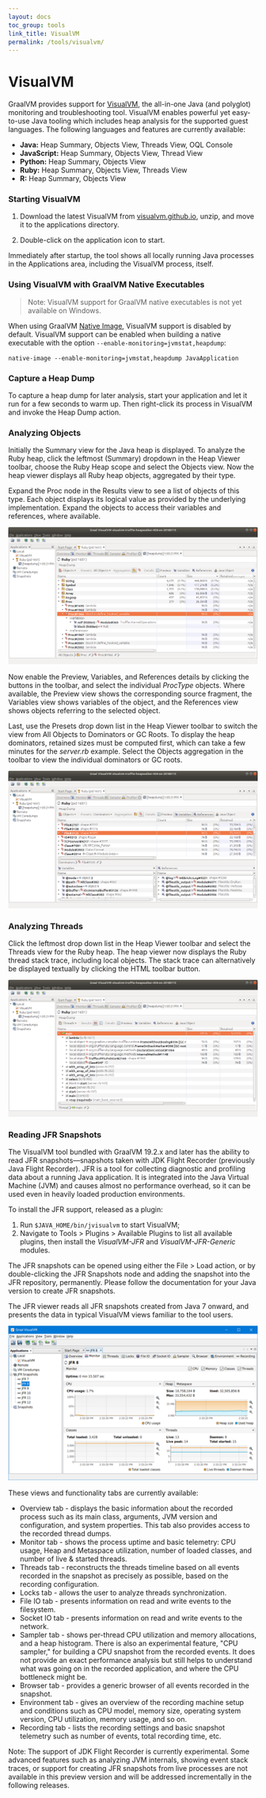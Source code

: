 ```yaml
---
layout: docs
toc_group: tools
link_title: VisualVM
permalink: /tools/visualvm/
---
```


# VisualVM

GraalVM provides support for [VisualVM](https://visualvm.github.io), the all-in-one Java (and polyglot) monitoring and troubleshooting tool. 
VisualVM enables powerful yet easy-to-use Java tooling which includes heap analysis for the supported guest languages. The following languages and features are currently available:

 - __Java:__ Heap Summary, Objects View, Threads View, OQL Console
 - __JavaScript:__ Heap Summary, Objects View, Thread View
 - __Python:__ Heap Summary, Objects View
 - __Ruby:__ Heap Summary, Objects View, Threads View
 - __R:__ Heap Summary, Objects View

### Starting VisualVM

1. Download the latest VisualVM from [visualvm.github.io](http://visualvm.github.io/), unzip, and move it to the applications directory.

2. Double-click on the application icon to start. 

Immediately after startup, the tool shows all locally running Java processes in the Applications area, including the VisualVM process, itself.

### Using VisualVM with GraalVM Native Executables

> Note: VisualVM support for GraalVM native executables is not yet available on Windows.

When using GraalVM [Native Image](../reference-manual/native-image/README.md), VisualVM support is disabled by default.
VisualVM support can be enabled when building a native executable with the option `--enable-monitoring=jvmstat,heapdump`:
```shell
native-image --enable-monitoring=jvmstat,heapdump JavaApplication
```

### Capture a Heap Dump
To capture a heap dump for later analysis, start your application and let it run for a few seconds to warm up.
Then right-click its process in VisualVM and invoke the Heap Dump action.

### Analyzing Objects
Initially the Summary view for the Java heap is displayed.
To analyze the Ruby heap, click the leftmost (Summary) dropdown in the Heap Viewer toolbar, choose the Ruby Heap scope and select the Objects view.
Now the heap viewer displays all Ruby heap objects, aggregated by their type.

Expand the Proc node in the Results view to see a list of objects of this type.
Each object displays its logical value as provided by the underlying implementation.
Expand the objects to access their variables and references, where available.

![VisualVM: Heap Viewer Objects](img/HeapViewer_objects.png)

Now enable the Preview, Variables, and References details by clicking the buttons in the toolbar, and select the individual _ProcType_ objects.
Where available, the Preview view shows the corresponding source fragment, the Variables view shows variables of the object, and the References view shows objects referring to the selected object.

Last, use the Presets drop down list in the Heap Viewer toolbar to switch the view from All Objects to Dominators or GC Roots.
To display the heap dominators, retained sizes must be computed first, which can take a few minutes for the _server.rb_ example.
Select the Objects aggregation in the toolbar to view the individual dominators or GC roots.

![VisualVM: Heap Viewer Objects Dominators](img/HeapViewer_objects_dominators.png)

### Analyzing Threads
Click the leftmost drop down list in the Heap Viewer toolbar and select the Threads view for the Ruby heap.
The heap viewer now displays the Ruby thread stack trace, including local objects. The stack trace can alternatively be displayed textually by clicking the HTML toolbar button.

![VisualVM: Heap Viewer Thread](img/HeapViewer_thread.png)

### Reading JFR Snapshots
The VisualVM tool bundled with GraalVM 19.2.x and later has the ability to read JFR snapshots&mdash;snapshots taken with JDK Flight Recorder (previously Java Flight Recorder).
JFR is a tool for collecting diagnostic and profiling data about a running Java application.
It is integrated into the Java Virtual Machine (JVM) and causes almost no performance overhead, so it can be used even in heavily loaded production environments.

To install the JFR support, released as a plugin:
1. Run `$JAVA_HOME/bin/jvisualvm` to start VisualVM;
2. Navigate to Tools > Plugins > Available Plugins to list all available plugins, then install the _VisualVM-JFR_ and
_VisualVM-JFR-Generic_ modules.

The JFR snapshots can be opened using either the File > Load action, or by double-clicking the JFR Snapshots node and adding the snapshot into the JFR
repository, permanently.
Please follow the documentation for your Java version to create JFR snapshots.

The JFR viewer reads all JFR snapshots created from Java 7 onward, and presents the data in typical VisualVM views familiar to the tool users.

![VisualVM: Viewing JFR via VisualVM](img/visualvm_jfr.png)

These views and functionality tabs are currently available:

* Overview tab - displays the basic information about the recorded process such as
its main class, arguments, JVM version and configuration, and system properties.
This tab also provides access to the recorded thread dumps.
* Monitor tab - shows the process uptime and basic telemetry: CPU usage, Heap
and Metaspace utilization, number of loaded classes, and number of live & started
threads.
* Threads tab - reconstructs the threads timeline based on all events recorded in
the snapshot as precisely as possible, based on the recording configuration.
* Locks tab - allows the user to analyze threads synchronization.
* File IO tab - presents information on read and write events to the filesystem.
* Socket IO tab - presents information on read and write events to the network.
* Sampler tab - shows per-thread CPU utilization and memory allocations, and a
heap histogram. There is also an experimental feature, "CPU sampler," for building a CPU
snapshot from the recorded events. It does not provide an exact performance
analysis but still helps to understand what was going on in the recorded
application, and where the CPU bottleneck might be.
* Browser tab - provides a generic browser of all events recorded in the snapshot.
* Environment tab - gives an overview of the recording machine setup and conditions
such as CPU model, memory size, operating system version, CPU utilization, memory
usage, and so on.
* Recording tab - lists the recording settings and basic snapshot telemetry such as
number of events, total recording time, etc.

Note: The support of JDK Flight Recorder is currently experimental. Some advanced features such as analyzing JVM internals, showing event stack traces, or support for creating JFR snapshots from live processes are not available in this preview version and will be addressed incrementally in the following releases.
